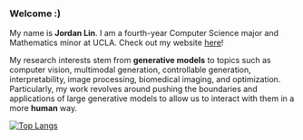 ### Welcome :)

My name is **Jordan Lin**. I am a fourth-year Computer Science major and Mathematics minor at UCLA. Check out my website [here](https://kuanhenglin.github.io)!

My research interests stem from **generative models** to topics such as computer vision, multimodal generation, controllable generation, interpretability, image processing, biomedical imaging, and optimization. Particularly, my work revolves around pushing the boundaries and applications of large generative models to allow us to interact with them in a more **human** way.

[![Top Langs](https://github-readme-stats.vercel.app/api/top-langs/?username=kuanhenglin&layout=compact&theme=dark&exclude_repo=fahrenheit-denialists)](https://github.com/anuraghazra/github-readme-stats)

<!---
[![Jordan's GitHub stats](https://github-readme-stats.vercel.app/api?username=kuanhenglin)](https://github.com/anuraghazra/github-readme-stats)
--->

<!---
kuanhenglin/kuanhenglin is a ✨ special ✨ repository because its `README.md` (this file) appears on your GitHub profile.
You can click the Preview link to take a look at your changes.
--->
